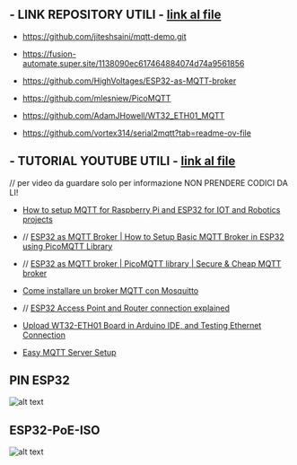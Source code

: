 ## - LINK REPOSITORY UTILI  - [link al file](https://github.com/ZXerniXZ/projectDayProject/blob/4ad7815440818151d80d103d88f2b90b799461cc/hardware/parte_comunicazione/appunti%20natan%20e%20patti/link%20git%20utili.txt)

- https://github.com/jiteshsaini/mqtt-demo.git

- https://fusion-automate.super.site/1138090ec617464884074d74a9561856

- https://github.com/HighVoltages/ESP32-as-MQTT-broker

- https://github.com/mlesniew/PicoMQTT

- https://github.com/AdamJHowell/WT32_ETH01_MQTT

- https://github.com/vortex314/serial2mqtt?tab=readme-ov-file

## - TUTORIAL YOUTUBE UTILI  - [link al file](https://github.com/ZXerniXZ/projectDayProject/blob/f2e7a25d4cad8cc7b38e4d52b83f1d9375fba28a/hardware/parte_comunicazione/appunti%20natan%20e%20patti/tutorial%20yt.txt)

// per video da guardare solo per informazione NON PRENDERE CODICI DA LI!

- [How to setup MQTT for Raspberry Pi and ESP32 for IOT and Robotics projects](https://youtu.be/ebsXSCKsHeQ?si=BhyK2hq0BRGKtnrl)

- // [ESP32 as MQTT Broker | How to Setup Basic MQTT Broker in ESP32 using PicoMQTT Library](https://youtu.be/tc8zKb6f3TU?si=GumP0HSFnimNSdhJ)
 
- // [ESP32 as MQTT broker | PicoMQTT library | Secure & Cheap MQTT broker](https://youtu.be/scOqgQTHKho?si=rxv3W22smvh8kWPW)

- [Come installare un broker MQTT con Mosquitto](https://www.youtube.com/watch?v=M4qW4qXvs80)

- // [ESP32 Access Point and Router connection explained](https://www.youtube.com/watch?v=PGt_5xQo2_0&t=306s)

- [Upload WT32-ETH01 Board in Arduino IDE, and Testing Ethernet Connection](https://www.youtube.com/watch?v=0avosBsQpis)

- [Easy MQTT Server Setup](https://www.youtube.com/watch?v=OOqS8fhd6ck)

## PIN ESP32

![alt text](https://github.com/ZXerniXZ/projectDayProject/blob/a8bfcfb1ef20cd3322cd1562ea8731920c4bb927/hardware/Pin%20esp32.jpg)

## ESP32-PoE-ISO

![alt text](https://github.com/ZXerniXZ/projectDayProject/blob/1ae4fbc1a59daee72ffb16ed00dddbe3c39e25ab/hardware/ESP32-POE-ISO%20pin.png)
